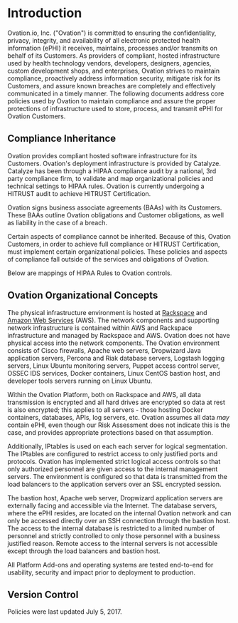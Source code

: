 # Introduction

Ovation.io, Inc. ("Ovation") is committed to ensuring the confidentiality, privacy, integrity, and availability of all electronic protected health information (ePHI) it receives, maintains, processes and/or transmits on behalf of its Customers. As providers of compliant, hosted infrastructure used by health technology vendors, developers, designers, agencies, custom development shops, and enterprises, Ovation strives to maintain compliance, proactively address information security, mitigate risk for its Customers, and assure known breaches are completely and effectively communicated in a timely manner. The following documents address core policies used by Ovation to maintain compliance and assure the proper protections of infrastructure used to store, process, and transmit ePHI for Ovation Customers.

## Compliance Inheritance

Ovation provides compliant hosted software infrastructure for its Customers. Ovation's deployment infrastructure is provided by Catalyze. Catalyze has been through a HIPAA compliance audit by a national, 3rd party compliance firm, to validate and map organizational policies and technical settings to HIPAA rules. Ovation is currently undergoing a HITRUST audit to achieve HITRUST Certification.

Ovation signs business associate agreements (BAAs) with its Customers. These BAAs outline Ovation obligations and Customer obligations, as well as liability in the case of a breach.

Certain aspects of compliance cannot be inherited. Because of this, Ovation Customers, in order to achieve full compliance or HITRUST Certification, must implement certain organizational policies. These policies and aspects of compliance fall outside of the services and obligations of Ovation.

Below are mappings of HIPAA Rules to Ovation controls.

## Ovation Organizational Concepts

The physical infrastructure environment is hosted at [Rackspace](http://broadcast.rackspace.com/downloads/pdfs/RackspaceSecurityApproach.pdf) and [Amazon Web Services](http://aws.amazon.com) (AWS). The network components and supporting network infrastructure is contained within AWS and Rackspace infrastructure and managed by Rackspace and AWS. Ovation does not have physical access into the network components. The Ovation environment consists of Cisco firewalls, Apache web servers, Dropwizard Java application servers, Percona and Riak database servers, Logstash logging servers, Linux Ubuntu monitoring servers, Puppet access control server, OSSEC IDS services, Docker containers, Linux CentOS bastion host, and developer tools servers running on Linux Ubuntu.

Within the Ovation Platform, both on Rackspace and AWS, all data transmission is encrypted and all hard drives are encrypted so data at rest is also encrypted; this applies to all servers - those hosting Docker containers, databases, APIs, log servers, etc. Ovation assumes all data *may* contain ePHI, even though our Risk Assessment does not indicate this is the case, and provides appropriate protections based on that assumption.

<!-- There is data and network segmentation in place but differently implemented on Rackspace and AWS versions of the Ovation Platform.

* With Rackspace, hosted load balancers segment data and traffic while Cisco firewalls route traffic to private subnets for each PaaS Customer and for Platform Add-ons.
* With AWS, hosted load balancers segment data across dedicated Virtual Private Clouds for each Customer and for Platform Add-ons. -->

<!-- The result of segmentation strategies employed by Ovation effectively create RFC 1918, or dedicated, private segmented and separated networks and IP spaces, for each PaaS Customer and for Platform Add-ons.  -->

Additionally, IPtables is used on each each server for logical segmentation. The IPtables are configured to restrict access to only justified ports and protocols. Ovation has implemented strict logical access controls so that only authorized personnel are given access to the internal management servers. The environment is configured so that data is transmitted from the load balancers to the application servers over an SSL encrypted session.

<!-- In the case of Platform Add-ons, once the data is received from the application server, a series of Application Programming Interface (API) calls is made to the database servers where the ePHI resides. The ePHI is separated into Riak and Percona databases through programming logic built, so that access to one database server will not present you with the full ePHI spectrum.  -->

The bastion host, Apache web server, Dropwizard application servers are externally facing and accessible via the Internet. The database servers, where the ePHI resides, are located on the internal Ovation network and can only be accessed directly over an SSH connection through the bastion host. The access to the internal database is restricted to a limited number of personnel and strictly controlled to only those personnel with a business justified reason. Remote access to the internal servers is not accessible except through the load balancers and bastion host.

All Platform Add-ons and operating systems are tested end-to-end for usability, security and impact prior to deployment to production.

## Version Control

Policies were last updated July 5, 2017.
